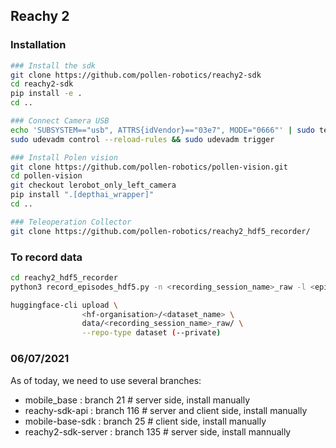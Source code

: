 ## Reachy 2

### Installation

```bash
### Install the sdk
git clone https://github.com/pollen-robotics/reachy2-sdk
cd reachy2-sdk
pip install -e .
cd ..

### Connect Camera USB
echo 'SUBSYSTEM=="usb", ATTRS{idVendor}=="03e7", MODE="0666"' | sudo tee /etc/udev/rules.d/80-movidius.rules
sudo udevadm control --reload-rules && sudo udevadm trigger

### Install Polen vision
git clone https://github.com/pollen-robotics/pollen-vision.git
cd pollen-vision
git checkout lerobot_only_left_camera
pip install ".[depthai_wrapper]"
cd ..

### Teleoperation Collector
git clone https://github.com/pollen-robotics/reachy2_hdf5_recorder/
```

### To record data
```bash
cd reachy2_hdf5_recorder
python3 record_episodes_hdf5.py -n <recording_session_name>_raw -l <epiodes_duration in s> -r <framerate> --robot_ip <robot_ip>
```

```bash
huggingface-cli upload \
                <hf-organisation>/<dataset_name> \
                data/<recording_session_name>_raw/ \
                --repo-type dataset (--private)
```


### 06/07/2021
As of today, we need to use several branches:
- mobile_base : branch 21 # server side, install manually
- reachy-sdk-api : branch 116 # server and client side, install manually
- mobile-base-sdk : branch 25  # client side, install manually
- reachy2-sdk-server : branch 135 # server side, install mannually